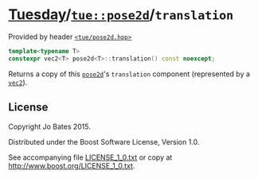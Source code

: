 [Tuesday](../../../README.md)/[`tue::pose2d`](../../headers/pose2d.md)/`translation`
====================================================================================
Provided by header [`<tue/pose2d.hpp>`](../../headers/pose2d.md)

```c++
template<typename T>
constexpr vec2<T> pose2d<T>::translation() const noexcept;
```

Returns a copy of this [`pose2d`](../../headers/pose2d.md)'s `translation`
component (represented by a [`vec2`](../../headers/vec.md)).

License
-------
Copyright Jo Bates 2015.

Distributed under the Boost Software License, Version 1.0.

See accompanying file [LICENSE_1_0.txt](../../../LICENSE_1_0.txt) or copy at
http://www.boost.org/LICENSE_1_0.txt.
